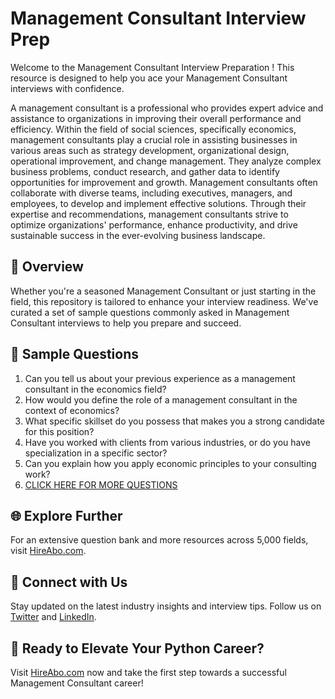# Management Consultant Interview Prep

Welcome to the Management Consultant Interview Preparation ! This resource is designed to help you ace your Management Consultant interviews with confidence.

A management consultant is a professional who provides expert advice and assistance to organizations in improving their overall performance and efficiency. Within the field of social sciences, specifically economics, management consultants play a crucial role in assisting businesses in various areas such as strategy development, organizational design, operational improvement, and change management. They analyze complex business problems, conduct research, and gather data to identify opportunities for improvement and growth. Management consultants often collaborate with diverse teams, including executives, managers, and employees, to develop and implement effective solutions. Through their expertise and recommendations, management consultants strive to optimize organizations' performance, enhance productivity, and drive sustainable success in the ever-evolving business landscape.

## 🚀 Overview

Whether you're a seasoned Management Consultant or just starting in the field, this repository is tailored to enhance your interview readiness. We've curated a set of sample questions commonly asked in Management Consultant interviews to help you prepare and succeed.

## 📝 Sample Questions

1. Can you tell us about your previous experience as a management consultant in the economics field?
2. How would you define the role of a management consultant in the context of economics?
3. What specific skillset do you possess that makes you a strong candidate for this position?
4. Have you worked with clients from various industries, or do you have specialization in a specific sector?
5. Can you explain how you apply economic principles to your consulting work?
6. [CLICK HERE FOR MORE QUESTIONS](https://hireabo.com/job/7_4_17/Management%20Consultant)

## 🌐 Explore Further

For an extensive question bank and more resources across 5,000 fields, visit [HireAbo.com](https://www.hireabo.com).

## 📱 Connect with Us

Stay updated on the latest industry insights and interview tips. Follow us on [Twitter](https://twitter.com/hireabo) and [LinkedIn](https://www.linkedin.com/in/hire-abo-3609972a8/).

## 🚀 Ready to Elevate Your Python Career?

Visit [HireAbo.com](https://www.hireabo.com) now and take the first step towards a successful Management Consultant career!